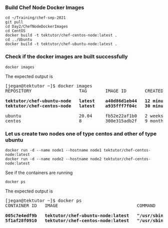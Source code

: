 ### Build Chef Node Docker Images
```
cd ~/Training/chef-sep-2021
git pull
cd Day2/ChefNodeDockerImages
cd CentOS
docker build -t tektutor/chef-centos-node:latest .
cd ../Ubuntu
docker build -t tektutor/chef-ubuntu-node:latest .
```

### Check if the docker images are built successfully
```
docker images
```
The expected output is
<pre>
[jegan@tektutor ~]$ docker images
REPOSITORY                  TAG       IMAGE ID       CREATED          SIZE
<b>
tektutor/chef-ubuntu-node   latest    a40d86d1eb44   12 minutes ago   322MB
tektutor/chef-centos-node   latest    a935fff7f04c   30 minutes ago   484MB
</b>
ubuntu                      20.04     fb52e22af1b0   2 weeks ago      72.8MB
centos                      8         300e315adb2f   9 months ago     209MB
</pre>

### Let us create two nodes one of type centos and other of type ubuntu
```
docker run -d --name node1 --hostname node1 tektutor/chef-centos-node:latest
docker run -d --name node2 --hostname node2 tektutor/chef-centos-node:latest
```
See if the containers are running
```
docker ps
```
The expected output is
<pre>
[jegan@tektutor ~]$ docker ps
CONTAINER ID   IMAGE                              COMMAND               CREATED          STATUS          PORTS            NAMES
<b>
005c7e4edf9b   tektutor/chef-ubuntu-node:latest   "/usr/sbin/sshd -D"   12 minutes ago   Up 12 minutes   22/tcp, 80/tcp   node2
5f1af28f0910   tektutor/chef-centos-node:latest   "/usr/sbin/sshd -D"   31 minutes ago   Up 31 minutes   22/tcp, 80/tcp   node1
</b>
</pre>
